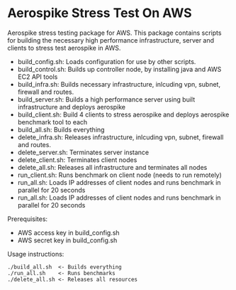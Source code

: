 Aerospike Stress Test On AWS
============================

Aerospike stress testing package for AWS.  This package contains scripts for building the necessary high performance infrastructure, server and clients to stress test aerospike in AWS.

* build_config.sh:    Loads configuration for use by other scripts.
* build_control.sh:   Builds up controller node, by installing java and AWS EC2 API tools
* build_infra.sh:     Builds necessary infrastructure, inlcuding vpn, subnet, firewall and routes.
* build_server.sh:    Builds a high performance server using built infrastructure and deploys aerospike
* build_client.sh:    Build 4 clients to stress aerospike and deploys aerospike benchmark tool to each
* build_all.sh:       Builds everything
* delete_infra.sh:    Releases infrastructure, inlcuding vpn, subnet, firewall and routes.
* delete_server.sh:   Terminates server instance
* delete_client.sh:   Terminates client nodes
* delete_all.sh:      Releases all infrastructure and terminates all nodes
* run_client.sh:      Runs benchmark on client node (needs to run remotely)
* run_all.sh:         Loads IP addresses of client nodes and runs benchmark in parallel for 20 seconds
* run_all.sh:         Loads IP addresses of client nodes and runs benchmark in parallel for 20 seconds

Prerequisites:

* AWS access key in build_config.sh
* AWS secret key in build_config.sh

Usage instructions:

    ./build_all.sh  <- Builds everything
    ./run_all.sh    <- Runs benchmarks
    ./delete_all.sh <- Releases all resources
